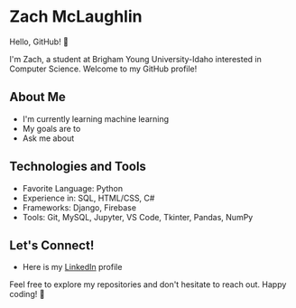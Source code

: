 # Zach McLaughlin

Hello, GitHub! 👋

I'm Zach, a student at Brigham Young University-Idaho interested in Computer Science. Welcome to my GitHub profile!

## About Me

- I'm currently learning machine learning
- My goals are to 
- Ask me about 

## Technologies and Tools

- Favorite Language: Python
- Experience in: SQL, HTML/CSS, C#
- Frameworks: Django, Firebase  
- Tools: Git, MySQL, Jupyter, VS Code, Tkinter, Pandas, NumPy

## Let's Connect!

- Here is my [LinkedIn](https://www.linkedin.com/in/zachwmcl/) profile

Feel free to explore my repositories and don't hesitate to reach out. Happy coding! 🚀
